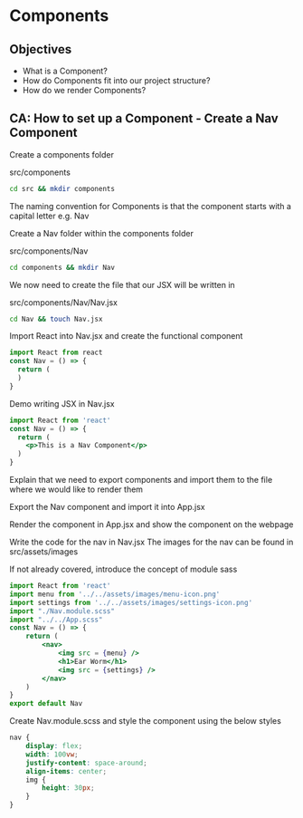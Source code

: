 # Components

## Objectives

- What is a Component?
- How do Components fit into our project structure?
- How do we render Components?

## CA: How to set up a Component - Create a Nav Component

Create a components folder 

src/components

```bash
cd src && mkdir components
```
The naming convention for Components is that the component starts with a capital letter e.g. Nav

Create a Nav folder within the components folder

src/components/Nav

```bash
cd components && mkdir Nav
```
We now need to create the file that our JSX will be written in

src/components/Nav/Nav.jsx

```bash
cd Nav && touch Nav.jsx
```
Import React into Nav.jsx and create the functional component

```jsx
import React from react
const Nav = () => {
  return (
  )
}
```
Demo writing JSX in Nav.jsx

```jsx
import React from 'react'
const Nav = () => {
  return (
    <p>This is a Nav Component</p>
  )
}
```

Explain that we need to export components and import them to the file where we would like to render them

Export the Nav component and import it into App.jsx

Render the component in App.jsx and show the component on the webpage

Write the code for the nav in Nav.jsx
The images for the nav can be found in src/assets/images

If not already covered, introduce the concept of module sass

```jsx
import React from 'react'
import menu from '../../assets/images/menu-icon.png'
import settings from '../../assets/images/settings-icon.png'
import "./Nav.module.scss"
import "../../App.scss"
const Nav = () => {
    return (
        <nav>
            <img src = {menu} />
            <h1>Ear Worm</h1>
            <img src = {settings} />   
        </nav>
    )
}
export default Nav
```

Create Nav.module.scss and style the component using the below styles

```scss
nav {
    display: flex;
    width: 100vw;
    justify-content: space-around;
    align-items: center;
    img {
        height: 30px;
    }
}
```